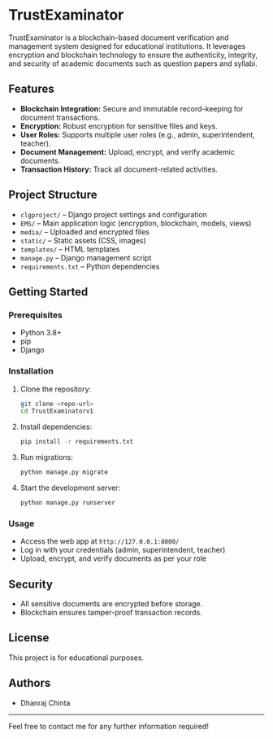 # TrustExaminator

TrustExaminator is a blockchain-based document verification and management system designed for educational institutions. It leverages encryption and blockchain technology to ensure the authenticity, integrity, and security of academic documents such as question papers and syllabi.

## Features
- **Blockchain Integration:** Secure and immutable record-keeping for document transactions.
- **Encryption:** Robust encryption for sensitive files and keys.
- **User Roles:** Supports multiple user roles (e.g., admin, superintendent, teacher).
- **Document Management:** Upload, encrypt, and verify academic documents.
- **Transaction History:** Track all document-related activities.

## Project Structure
- `clgproject/` – Django project settings and configuration
- `EMS/` – Main application logic (encryption, blockchain, models, views)
- `media/` – Uploaded and encrypted files
- `static/` – Static assets (CSS, images)
- `templates/` – HTML templates
- `manage.py` – Django management script
- `requirements.txt` – Python dependencies

## Getting Started

### Prerequisites
- Python 3.8+
- pip
- Django

### Installation
1. Clone the repository:
   ```sh
   git clone <repo-url>
   cd TrustExaminatorv1
   ```
2. Install dependencies:
   ```sh
   pip install -r requirements.txt
   ```
3. Run migrations:
   ```sh
   python manage.py migrate
   ```
4. Start the development server:
   ```sh
   python manage.py runserver
   ```

### Usage
- Access the web app at `http://127.0.0.1:8000/`
- Log in with your credentials (admin, superintendent, teacher)
- Upload, encrypt, and verify documents as per your role

## Security
- All sensitive documents are encrypted before storage.
- Blockchain ensures tamper-proof transaction records.

## License
This project is for educational purposes.

## Authors
- Dhanraj Chinta

---
Feel free to contact me for any further information required!
